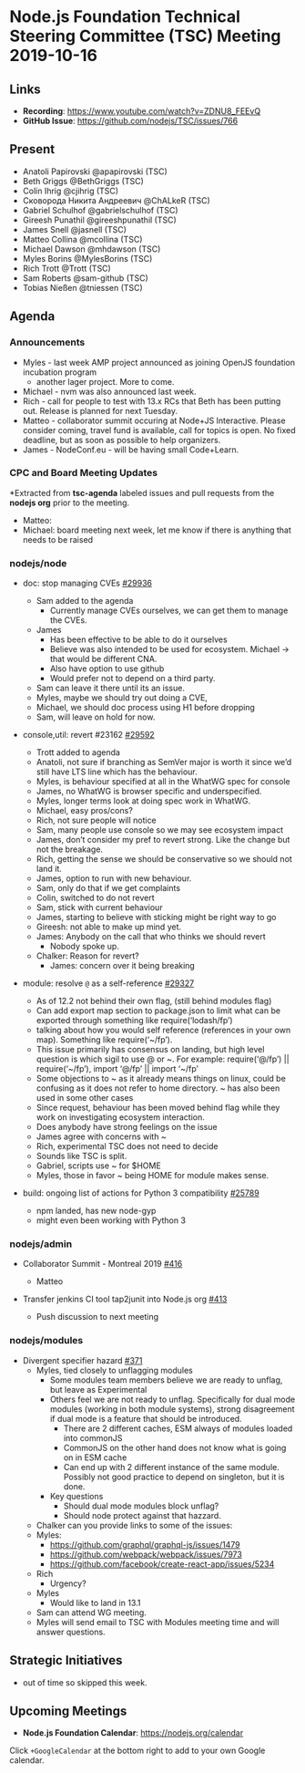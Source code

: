 # Node.js Foundation Technical Steering Committee (TSC) Meeting 2019-10-16

## Links

* **Recording**:  https://www.youtube.com/watch?v=ZDNU8_FEEvQ
* **GitHub Issue**: https://github.com/nodejs/TSC/issues/766

## Present

* Anatoli Papirovski @apapirovski (TSC)
* Beth Griggs @BethGriggs (TSC)
* Colin Ihrig @cjihrig (TSC)
* Сковорода Никита Андреевич @ChALkeR (TSC)
* Gabriel Schulhof @gabrielschulhof (TSC)
* Gireesh Punathil @gireeshpunathil (TSC)
* James Snell @jasnell (TSC)
* Matteo Collina @mcollina (TSC)
* Michael Dawson @mhdawson (TSC)
* Myles Borins @MylesBorins (TSC)
* Rich Trott @Trott (TSC)
* Sam Roberts @sam-github (TSC)
* Tobias Nießen @tniessen (TSC)

## Agenda

### Announcements
  * Myles - last week AMP project announced as joining OpenJS foundation incubation program
    * another lager project.  More to come.
  * Michael - nvm was also announced last week.
  * Rich - call for people to test with 13.x RCs that Beth has been putting out.  Release is
    planned for next Tuesday.
  * Matteo - collaborator summit occuring at Node+JS Interactive. Please consider coming,
    travel fund is available, call for topics is open.  No fixed deadline, but as soon as possible
    to help organizers.
  * James - NodeConf.eu - will be having small Code+Learn.

### CPC and Board Meeting Updates

*Extracted from **tsc-agenda** labeled issues and pull requests from the **nodejs org** prior to the meeting.

* Matteo:
* Michael: board meeting next week, let me know if there is anything that needs to be raised

### nodejs/node

* doc: stop managing CVEs [#29936](https://github.com/nodejs/node/pull/29936)
  * Sam added to the agenda
    * Currently manage CVEs ourselves, we can get them to manage the CVEs.
  * James
    * Has been effective to be able to do it ourselves
    * Believe was also intended to be used for ecosystem. Michael -> that would be
      different CNA.
    * Also have option to use github
    * Would prefer not to depend on a third party.
  * Sam can leave it there until its an issue.
  * Myles, maybe we should try out doing a CVE,
  * Michael, we should doc process using H1 before dropping
  * Sam, will leave on hold for now.

* console,util: revert #23162 [#29592](https://github.com/nodejs/node/pull/29592)
  * Trott added to agenda
  * Anatoli, not sure if branching as SemVer major is worth it since we’d still have LTS
    line which has the behaviour.
  * Myles, is behaviour specified at all in the WhatWG spec for console
  * James, no WhatWG is browser specific and underspecified.
  * Myles, longer terms look at doing spec work in WhatWG.
  * Michael, easy pros/cons?
  * Rich, not sure people will notice
  * Sam, many people use console so we may see ecosystem impact
  * James, don’t consider my pref to revert strong. Like the change but not the breakage.
  * Rich, getting the sense we should be conservative so we should not land it.
  * James, option to run with new behaviour.
  * Sam, only do that if we get complaints
  * Colin, switched to do not revert
  * Sam, stick with current behaviour
  * James, starting to believe with sticking might be right way to go
  * Gireesh: not able to make up mind yet.
  * James: Anybody on the call that who thinks we should revert
    * Nobody spoke up.
  * Chalker: Reason for revert?
    * James: concern over it being breaking

* module: resolve `@` as a self-reference [#29327](https://github.com/nodejs/node/pull/29327)
  * As of 12.2 not behind their own flag, (still behind modules flag)
  * Can add export map section to package.json to limit what can be exported through
    something like require(‘lodash/fp’)
  * talking about how you would self reference (references in your own map).  Something
    like require(‘~/fp’).
  * This issue primarily has consensus on landing, but high level question is which sigil to
    use @ or ~. For example: require(‘@/fp’) || require(‘~/fp’), import ‘@/fp’ || import ‘~/fp’
  * Some objections to ~ as it already means things on linux, could be confusing as it does
    not refer to home directory.  ~ has also been used in some other cases
  * Since request, behaviour has been moved behind flag while they work on investigating
    ecosystem interaction.
  * Does anybody have strong feelings on the issue
  * James agree with concerns with ~
  * Rich, experimental TSC does not need to decide
  * Sounds like TSC is split.
  * Gabriel, scripts use ~ for $HOME
  * Myles, those in favor ~ being HOME for module makes sense.

* build: ongoing list of actions for Python 3 compatibility [#25789](https://github.com/nodejs/node/issues/25789)
  * npm landed, has new node-gyp
  * might even been working with Python 3

### nodejs/admin

* Collaborator Summit - Montreal 2019 [#416](https://github.com/nodejs/admin/issues/416)
  * Matteo

* Transfer jenkins CI tool tap2junit into Node.js org [#413](https://github.com/nodejs/admin/issues/413)
  * Push discussion to next meeting

### nodejs/modules

* Divergent specifier hazard [#371](https://github.com/nodejs/modules/issues/371)
  * Myles, tied closely to unflagging modules
    * Some modules team members believe we are ready to unflag, but leave as
      Experimental
    * Others feel we are not ready to unflag. Specifically for dual mode modules
      (working in both module systems), strong disagreement if dual mode is a
      feature that should be introduced.
      * There are 2 different caches, ESM always of modules loaded into commonJS
      * CommonJS on the other hand does not know what is going on in ESM cache
      * Can end up with 2 different instance of the same module. Possibly not
        good practice to depend on singleton, but it is done.
    * Key questions
      * Should dual mode modules block unflag?
      * Should node protect against that hazzard.
  * Chalker can you provide links to some of the issues:
  * Myles:
    * https://github.com/graphql/graphql-js/issues/1479
    * https://github.com/webpack/webpack/issues/7973
    * https://github.com/facebook/create-react-app/issues/5234
  * Rich
    * Urgency?
  * Myles
    * Would like to land in 13.1
  * Sam can attend WG meeting.
  * Myles will send email to TSC with Modules meeting time and will answer questions.

## Strategic Initiatives

* out of time so skipped this week.

## Upcoming Meetings

* **Node.js Foundation Calendar**: https://nodejs.org/calendar

Click `+GoogleCalendar` at the bottom right to add to your own Google calendar.
